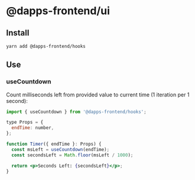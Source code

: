 # @dapps-frontend/ui

## Install

```sh
yarn add @dapps-frontend/hooks
```

## Use

### useCountdown

Count milliseconds left from provided value to current time (1 iteration per 1 second):

```jsx
import { useCountdown } from '@dapps-frontend/hooks';

type Props = {
  endTime: number,
};

function Timer({ endTime }: Props) {
  const msLeft = useCountdown(endTime);
  const secondsLeft = Math.floor(msLeft / 1000);

  return <p>Seconds Left: {secondsLeft}</p>;
}
```

